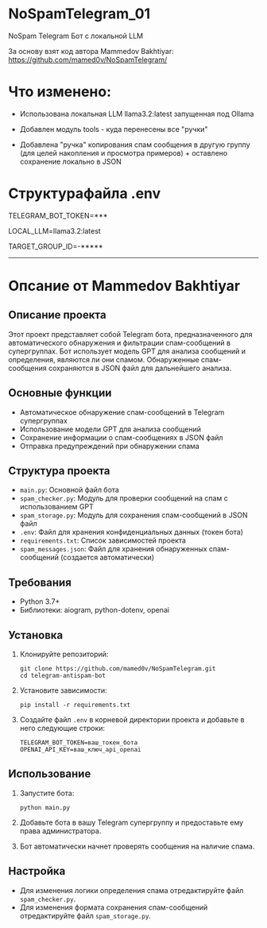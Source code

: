 # NoSpamTelegram_01
NoSpam Telegram Бот с локальной LLM

За основу взят код автора Mammedov Bakhtiyar: https://github.com/mamed0v/NoSpamTelegram/
# Что изменено:
- Использована локальная LLM llama3.2:latest запущенная под Ollama

- Добавлен модуль tools - куда перенесены все "ручки"

- Добавлена "ручка" копирования спам сообщения в другую группу (для целей накопления и просмотра примеров) + оставлено сохранение локально в JSON

# Структурафайла  .env
TELEGRAM_BOT_TOKEN=***

LOCAL_LLM=llama3.2:latest

TARGET_GROUP_ID=-*****

--- 
# Опсание от Mammedov Bakhtiyar
## Описание проекта

Этот проект представляет собой Telegram бота, предназначенного для автоматического обнаружения и фильтрации спам-сообщений в супергруппах. Бот использует модель GPT для анализа сообщений и определения, являются ли они спамом. Обнаруженные спам-сообщения сохраняются в JSON файл для дальнейшего анализа.

## Основные функции

- Автоматическое обнаружение спам-сообщений в Telegram супергруппах
- Использование модели GPT для анализа сообщений
- Сохранение информации о спам-сообщениях в JSON файл
- Отправка предупреждений при обнаружении спама

## Структура проекта

- `main.py`: Основной файл бота
- `spam_checker.py`: Модуль для проверки сообщений на спам с использованием GPT
- `spam_storage.py`: Модуль для сохранения спам-сообщений в JSON файл
- `.env`: Файл для хранения конфиденциальных данных (токен бота)
- `requirements.txt`: Список зависимостей проекта
- `spam_messages.json`: Файл для хранения обнаруженных спам-сообщений (создается автоматически)

## Требования

- Python 3.7+
- Библиотеки: aiogram, python-dotenv, openai

## Установка

1. Клонируйте репозиторий:
   ```
   git clone https://github.com/mamed0v/NoSpamTelegram.git
   cd telegram-antispam-bot
   ```

2. Установите зависимости:
   ```
   pip install -r requirements.txt
   ```

3. Создайте файл `.env` в корневой директории проекта и добавьте в него следующие строки:
   ```
   TELEGRAM_BOT_TOKEN=ваш_токен_бота
   OPENAI_API_KEY=ваш_ключ_api_openai
   ```

## Использование

1. Запустите бота:
   ```
   python main.py
   ```

2. Добавьте бота в вашу Telegram супергруппу и предоставьте ему права администратора.

3. Бот автоматически начнет проверять сообщения на наличие спама.

## Настройка

- Для изменения логики определения спама отредактируйте файл `spam_checker.py`.
- Для изменения формата сохранения спам-сообщений отредактируйте файл `spam_storage.py`.

